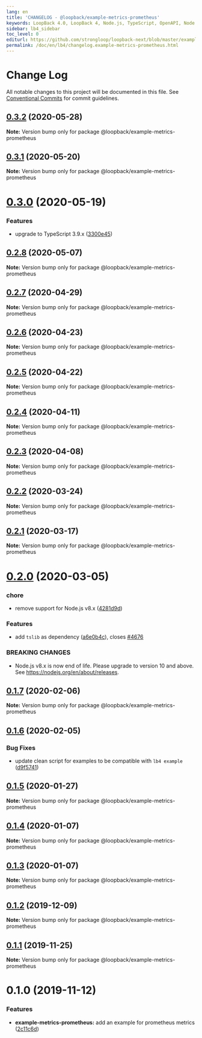 ```yaml
---
lang: en
title: 'CHANGELOG - @loopback/example-metrics-prometheus'
keywords: LoopBack 4.0, LoopBack 4, Node.js, TypeScript, OpenAPI, Node.js, TypeScript, OpenAPI, CHANGELOG
sidebar: lb4_sidebar
toc_level: 0
editurl: https://github.com/strongloop/loopback-next/blob/master/examples/metrics-prometheus/CHANGELOG.md
permalink: /doc/en/lb4/changelog.example-metrics-prometheus.html
---
```


# Change Log

All notable changes to this project will be documented in this file.
See [Conventional Commits](https://conventionalcommits.org) for commit guidelines.

## [0.3.2](https://github.com/strongloop/loopback-next/compare/@loopback/example-metrics-prometheus@0.3.1...@loopback/example-metrics-prometheus@0.3.2) (2020-05-28)

**Note:** Version bump only for package @loopback/example-metrics-prometheus





## [0.3.1](https://github.com/strongloop/loopback-next/compare/@loopback/example-metrics-prometheus@0.3.0...@loopback/example-metrics-prometheus@0.3.1) (2020-05-20)

**Note:** Version bump only for package @loopback/example-metrics-prometheus





# [0.3.0](https://github.com/strongloop/loopback-next/compare/@loopback/example-metrics-prometheus@0.2.8...@loopback/example-metrics-prometheus@0.3.0) (2020-05-19)


### Features

* upgrade to TypeScript 3.9.x ([3300e45](https://github.com/strongloop/loopback-next/commit/3300e4569ab8410bb1285f7a54d326e9d976476d))





## [0.2.8](https://github.com/strongloop/loopback-next/compare/@loopback/example-metrics-prometheus@0.2.7...@loopback/example-metrics-prometheus@0.2.8) (2020-05-07)

**Note:** Version bump only for package @loopback/example-metrics-prometheus





## [0.2.7](https://github.com/strongloop/loopback-next/compare/@loopback/example-metrics-prometheus@0.2.6...@loopback/example-metrics-prometheus@0.2.7) (2020-04-29)

**Note:** Version bump only for package @loopback/example-metrics-prometheus





## [0.2.6](https://github.com/strongloop/loopback-next/compare/@loopback/example-metrics-prometheus@0.2.5...@loopback/example-metrics-prometheus@0.2.6) (2020-04-23)

**Note:** Version bump only for package @loopback/example-metrics-prometheus





## [0.2.5](https://github.com/strongloop/loopback-next/compare/@loopback/example-metrics-prometheus@0.2.4...@loopback/example-metrics-prometheus@0.2.5) (2020-04-22)

**Note:** Version bump only for package @loopback/example-metrics-prometheus





## [0.2.4](https://github.com/strongloop/loopback-next/compare/@loopback/example-metrics-prometheus@0.2.3...@loopback/example-metrics-prometheus@0.2.4) (2020-04-11)

**Note:** Version bump only for package @loopback/example-metrics-prometheus





## [0.2.3](https://github.com/strongloop/loopback-next/compare/@loopback/example-metrics-prometheus@0.2.2...@loopback/example-metrics-prometheus@0.2.3) (2020-04-08)

**Note:** Version bump only for package @loopback/example-metrics-prometheus





## [0.2.2](https://github.com/strongloop/loopback-next/compare/@loopback/example-metrics-prometheus@0.2.1...@loopback/example-metrics-prometheus@0.2.2) (2020-03-24)

**Note:** Version bump only for package @loopback/example-metrics-prometheus





## [0.2.1](https://github.com/strongloop/loopback-next/compare/@loopback/example-metrics-prometheus@0.2.0...@loopback/example-metrics-prometheus@0.2.1) (2020-03-17)

**Note:** Version bump only for package @loopback/example-metrics-prometheus





# [0.2.0](https://github.com/strongloop/loopback-next/compare/@loopback/example-metrics-prometheus@0.1.7...@loopback/example-metrics-prometheus@0.2.0) (2020-03-05)


### chore

* remove support for Node.js v8.x ([4281d9d](https://github.com/strongloop/loopback-next/commit/4281d9df50f0715d32879e1442a90b643ec8f542))


### Features

* add `tslib` as dependency ([a6e0b4c](https://github.com/strongloop/loopback-next/commit/a6e0b4ce7b862764167cefedee14c1115b25e0a4)), closes [#4676](https://github.com/strongloop/loopback-next/issues/4676)


### BREAKING CHANGES

* Node.js v8.x is now end of life. Please upgrade to version
10 and above. See https://nodejs.org/en/about/releases.





## [0.1.7](https://github.com/strongloop/loopback-next/compare/@loopback/example-metrics-prometheus@0.1.6...@loopback/example-metrics-prometheus@0.1.7) (2020-02-06)

**Note:** Version bump only for package @loopback/example-metrics-prometheus





## [0.1.6](https://github.com/strongloop/loopback-next/compare/@loopback/example-metrics-prometheus@0.1.5...@loopback/example-metrics-prometheus@0.1.6) (2020-02-05)


### Bug Fixes

* update clean script for examples to be compatible with `lb4 example` ([d9f5741](https://github.com/strongloop/loopback-next/commit/d9f574160f6edbf73a8f728cd3695ca69297148a))





## [0.1.5](https://github.com/strongloop/loopback-next/compare/@loopback/example-metrics-prometheus@0.1.4...@loopback/example-metrics-prometheus@0.1.5) (2020-01-27)

**Note:** Version bump only for package @loopback/example-metrics-prometheus





## [0.1.4](https://github.com/strongloop/loopback-next/compare/@loopback/example-metrics-prometheus@0.1.3...@loopback/example-metrics-prometheus@0.1.4) (2020-01-07)

**Note:** Version bump only for package @loopback/example-metrics-prometheus





## [0.1.3](https://github.com/strongloop/loopback-next/compare/@loopback/example-metrics-prometheus@0.1.2...@loopback/example-metrics-prometheus@0.1.3) (2020-01-07)

**Note:** Version bump only for package @loopback/example-metrics-prometheus





## [0.1.2](https://github.com/strongloop/loopback-next/compare/@loopback/example-metrics-prometheus@0.1.1...@loopback/example-metrics-prometheus@0.1.2) (2019-12-09)

**Note:** Version bump only for package @loopback/example-metrics-prometheus





## [0.1.1](https://github.com/strongloop/loopback-next/compare/@loopback/example-metrics-prometheus@0.1.0...@loopback/example-metrics-prometheus@0.1.1) (2019-11-25)

**Note:** Version bump only for package @loopback/example-metrics-prometheus





# 0.1.0 (2019-11-12)


### Features

* **example-metrics-prometheus:** add an example for prometheus metrics ([2c11c6d](https://github.com/strongloop/loopback-next/commit/2c11c6da2d390335641d44244703e18f0c7599a3))

